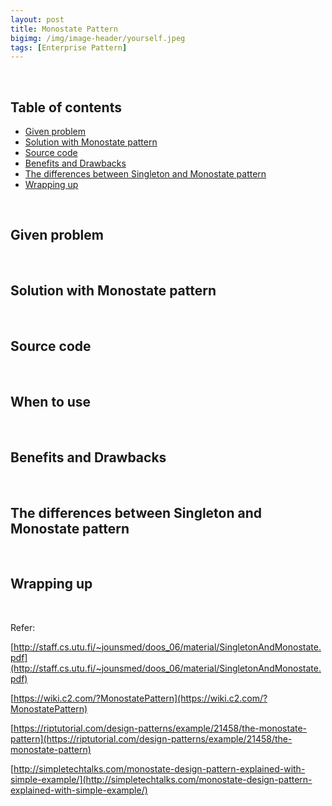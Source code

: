 ```yaml
---
layout: post
title: Monostate Pattern
bigimg: /img/image-header/yourself.jpeg
tags: [Enterprise Pattern]
---
```





<br>

## Table of contents
- [Given problem](#given-problem)
- [Solution with Monostate pattern](#solution-with-monostate-pattern)
- [Source code](#source-code)
- [Benefits and Drawbacks](#benefits-and-drawbacks)
- [The differences between Singleton and Monostate pattern](#the-differences-between-singleton-and-monostate-pattern)
- [Wrapping up](#wrapping-up)


<br>

## Given problem






<br>

## Solution with Monostate pattern






<br>

## Source code





<br>

## When to use





<br>

## Benefits and Drawbacks





<br>

## The differences between Singleton and Monostate pattern



<br>

## Wrapping up




<br>

Refer:


[http://staff.cs.utu.fi/~jounsmed/doos_06/material/SingletonAndMonostate.pdf](http://staff.cs.utu.fi/~jounsmed/doos_06/material/SingletonAndMonostate.pdf)

[https://wiki.c2.com/?MonostatePattern](https://wiki.c2.com/?MonostatePattern)

[https://riptutorial.com/design-patterns/example/21458/the-monostate-pattern](https://riptutorial.com/design-patterns/example/21458/the-monostate-pattern)

[http://simpletechtalks.com/monostate-design-pattern-explained-with-simple-example/](http://simpletechtalks.com/monostate-design-pattern-explained-with-simple-example/)